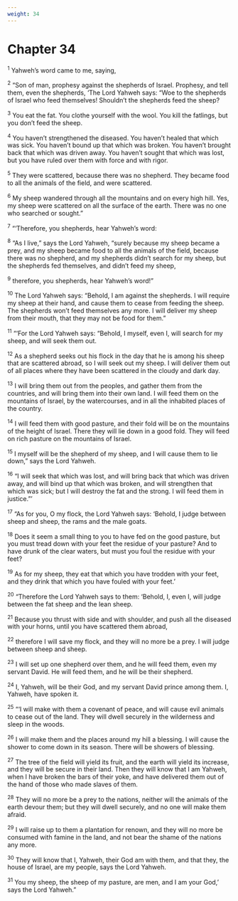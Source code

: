 ```yaml
---
weight: 34
---
```


# Chapter 34

<sup>1</sup> Yahweh’s word came to me, saying, 

<sup>2</sup> “Son of man, prophesy against the shepherds of Israel. Prophesy, and tell them, even the shepherds, ‘The Lord Yahweh says: “Woe to the shepherds of Israel who feed themselves! Shouldn’t the shepherds feed the sheep? 

<sup>3</sup> You eat the fat. You clothe yourself with the wool. You kill the fatlings, but you don’t feed the sheep. 

<sup>4</sup> You haven’t strengthened the diseased. You haven’t healed that which was sick. You haven’t bound up that which was broken. You haven’t brought back that which was driven away. You haven’t sought that which was lost, but you have ruled over them with force and with rigor. 

<sup>5</sup> They were scattered, because there was no shepherd. They became food to all the animals of the field, and were scattered. 

<sup>6</sup> My sheep wandered through all the mountains and on every high hill. Yes, my sheep were scattered on all the surface of the earth. There was no one who searched or sought.” 

<sup>7</sup> “‘Therefore, you shepherds, hear Yahweh’s word: 

<sup>8</sup> “As I live,” says the Lord Yahweh, “surely because my sheep became a prey, and my sheep became food to all the animals of the field, because there was no shepherd, and my shepherds didn’t search for my sheep, but the shepherds fed themselves, and didn’t feed my sheep, 

<sup>9</sup> therefore, you shepherds, hear Yahweh’s word!” 

<sup>10</sup> The Lord Yahweh says: “Behold, I am against the shepherds. I will require my sheep at their hand, and cause them to cease from feeding the sheep. The shepherds won’t feed themselves any more. I will deliver my sheep from their mouth, that they may not be food for them.” 

<sup>11</sup> “‘For the Lord Yahweh says: “Behold, I myself, even I, will search for my sheep, and will seek them out. 

<sup>12</sup> As a shepherd seeks out his flock in the day that he is among his sheep that are scattered abroad, so I will seek out my sheep. I will deliver them out of all places where they have been scattered in the cloudy and dark day. 

<sup>13</sup> I will bring them out from the peoples, and gather them from the countries, and will bring them into their own land. I will feed them on the mountains of Israel, by the watercourses, and in all the inhabited places of the country. 

<sup>14</sup> I will feed them with good pasture, and their fold will be on the mountains of the height of Israel. There they will lie down in a good fold. They will feed on rich pasture on the mountains of Israel. 

<sup>15</sup> I myself will be the shepherd of my sheep, and I will cause them to lie down,” says the Lord Yahweh. 

<sup>16</sup> “I will seek that which was lost, and will bring back that which was driven away, and will bind up that which was broken, and will strengthen that which was sick; but I will destroy the fat and the strong. I will feed them in justice.”’ 

<sup>17</sup> “As for you, O my flock, the Lord Yahweh says: ‘Behold, I judge between sheep and sheep, the rams and the male goats. 

<sup>18</sup> Does it seem a small thing to you to have fed on the good pasture, but you must tread down with your feet the residue of your pasture? And to have drunk of the clear waters, but must you foul the residue with your feet? 

<sup>19</sup> As for my sheep, they eat that which you have trodden with your feet, and they drink that which you have fouled with your feet.’ 

<sup>20</sup> “Therefore the Lord Yahweh says to them: ‘Behold, I, even I, will judge between the fat sheep and the lean sheep. 

<sup>21</sup> Because you thrust with side and with shoulder, and push all the diseased with your horns, until you have scattered them abroad, 

<sup>22</sup> therefore I will save my flock, and they will no more be a prey. I will judge between sheep and sheep. 

<sup>23</sup> I will set up one shepherd over them, and he will feed them, even my servant David. He will feed them, and he will be their shepherd. 

<sup>24</sup> I, Yahweh, will be their God, and my servant David prince among them. I, Yahweh, have spoken it. 

<sup>25</sup> “‘I will make with them a covenant of peace, and will cause evil animals to cease out of the land. They will dwell securely in the wilderness and sleep in the woods. 

<sup>26</sup> I will make them and the places around my hill a blessing. I will cause the shower to come down in its season. There will be showers of blessing. 

<sup>27</sup> The tree of the field will yield its fruit, and the earth will yield its increase, and they will be secure in their land. Then they will know that I am Yahweh, when I have broken the bars of their yoke, and have delivered them out of the hand of those who made slaves of them. 

<sup>28</sup> They will no more be a prey to the nations, neither will the animals of the earth devour them; but they will dwell securely, and no one will make them afraid. 

<sup>29</sup> I will raise up to them a plantation for renown, and they will no more be consumed with famine in the land, and not bear the shame of the nations any more. 

<sup>30</sup> They will know that I, Yahweh, their God am with them, and that they, the house of Israel, are my people, says the Lord Yahweh. 

<sup>31</sup> You my sheep, the sheep of my pasture, are men, and I am your God,’ says the Lord Yahweh.” 


